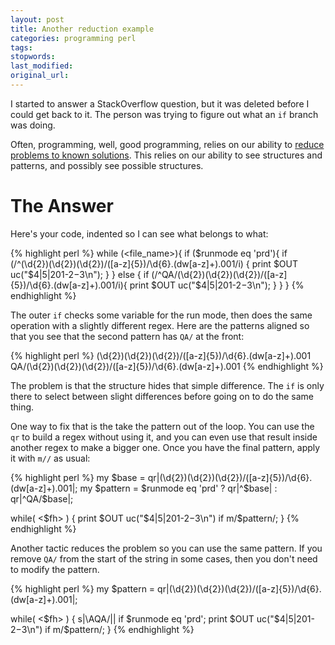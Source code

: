```yaml
---
layout: post
title: Another reduction example
categories: programming perl
tags:
stopwords:
last_modified:
original_url:
---
```


I started to answer a StackOverflow question, but it was deleted before I could get back to it. The person was trying to figure out what an `if` branch was doing.

Often, programming, well, good programming, relies on our ability to [reduce problems to known solutions](on-the-decomposition-of-problems/). This relies on our ability to see structures and patterns, and possibly see possible structures.

<!--more-->

# The Answer

Here's your code, indented so I can see what belongs to what:

{% highlight perl %}
while (<file_name>){
    if ($runmode eq 'prd'){
        if (/^(\d{2})(\d{2})(\d{2})\/([a-z]{5})\/\d{6}\.(dw[a-z]+)\.001/i) {
            print $OUT uc("$4|$5|20$1-$2-$3\n");
        }
     } else {
        if (/^QA\/(\d{2})(\d{2})(\d{2})\/([a-z]{5})\/\d{6}\.(dw[a-z]+)\.001/i){
            print $OUT uc("$4|$5|20$1-$2-$3\n");
        }
    }
}
{% endhighlight %}

The outer `if` checks some variable for the run mode, then does the same operation with a slightly different regex. Here are the patterns aligned so that you see that the second pattern has `QA/` at the front:

{% highlight perl %}
    (\d{2})(\d{2})(\d{2})\/([a-z]{5})\/\d{6}\.(dw[a-z]+)\.001
QA\/(\d{2})(\d{2})(\d{2})\/([a-z]{5})\/\d{6}\.(dw[a-z]+)\.001
{% endhighlight %}

The problem is that the structure hides that simple difference. The `if` is only there to select between slight differences before going on to do the same thing.

One way to fix that is the take the pattern out of the loop. You can use the `qr` to build a regex without using it, and you can even use that result inside another regex to make a bigger one. Once you have the final pattern, apply it with `m//` as usual:

{% highlight perl %}
my $base = qr|(\d{2})(\d{2})(\d{2})/([a-z]{5})/\d{6}\.(dw[a-z]+)\.001|;
my $pattern = $runmode eq 'prd' ? qr|^$base| : qr|^QA/$base|;

while( <$fh> ) {
    print $OUT uc("$4|$5|20$1-$2-$3\n") if m/$pattern/;
    }
{% endhighlight %}

Another tactic reduces the problem so you can use the same pattern. If you remove `QA/` from the start of the string in some cases, then you don't need to modify the pattern.

{% highlight perl %}
my $pattern = qr|(\d{2})(\d{2})(\d{2})/([a-z]{5})/\d{6}\.(dw[a-z]+)\.001|;

while( <$fh> ) {
    s|\AQA/|| if $runmode eq 'prd';
    print $OUT uc("$4|$5|20$1-$2-$3\n") if m/$pattern/;
    }
{% endhighlight %}

